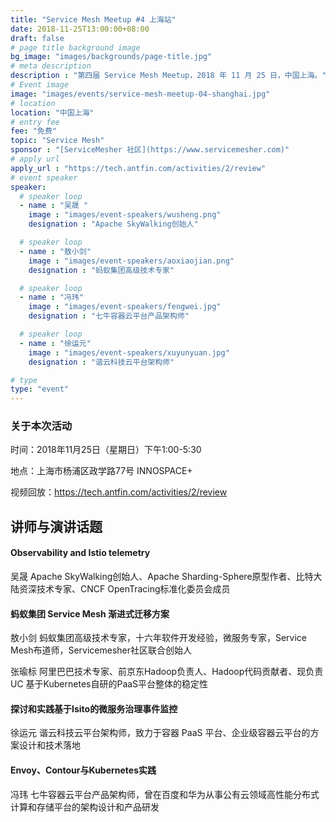 ```yaml
---
title: "Service Mesh Meetup #4 上海站"
date: 2018-11-25T13:00:00+08:00
draft: false
# page title background image
bg_image: "images/backgrounds/page-title.jpg"
# meta description
description : "第四届 Service Mesh Meetup，2018 年 11 月 25 日，中国上海。"
# Event image
image: "images/events/service-mesh-meetup-04-shanghai.jpg"
# location
location: "中国上海"
# entry fee
fee: "免费"
topic: "Service Mesh"
sponsor : "[ServiceMesher 社区](https://www.servicemesher.com)"
# apply url
apply_url : "https://tech.antfin.com/activities/2/review"
# event speaker
speaker:
  # speaker loop
  - name : "吴晟 "
    image : "images/event-speakers/wusheng.png"
    designation : "Apache SkyWalking创始人"

  # speaker loop
  - name : "敖小剑"
    image : "images/event-speakers/aoxiaojian.png"
    designation : "蚂蚁集团高级技术专家"

  # speaker loop
  - name : "冯玮"
    image : "images/event-speakers/fengwei.jpg"
    designation : "七牛容器云平台产品架构师"

  # speaker loop
  - name : "徐运元"
    image : "images/event-speakers/xuyunyuan.jpg"
    designation : "谐云科技云平台架构师"

# type
type: "event"
---
```


### 关于本次活动

时间：2018年11月25日（星期日）下午1:00-5:30

地点：上海市杨浦区政学路77号 INNOSPACE+

视频回放：https://tech.antfin.com/activities/2/review

## 讲师与演讲话题

#### Observability and Istio telemetry

吴晟 Apache SkyWalking创始人、Apache Sharding-Sphere原型作者、比特大陆资深技术专家、CNCF OpenTracing标准化委员会成员

#### 蚂蚁集团 Service Mesh 渐进式迁移方案

敖小剑 蚂蚁集团高级技术专家，十六年软件开发经验，微服务专家，Service Mesh布道师，Servicemesher社区联合创始人

张瑜标 阿里巴巴技术专家、前京东Hadoop负责人、Hadoop代码贡献者、现负责UC 基于Kubernetes自研的PaaS平台整体的稳定性

#### 探讨和实践基于Isito的微服务治理事件监控

徐运元 谐云科技云平台架构师，致力于容器 PaaS 平台、企业级容器云平台的方案设计和技术落地

#### Envoy、Contour与Kubernetes实践

冯玮 七牛容器云平台产品架构师，曾在百度和华为从事公有云领域高性能分布式计算和存储平台的架构设计和产品研发
